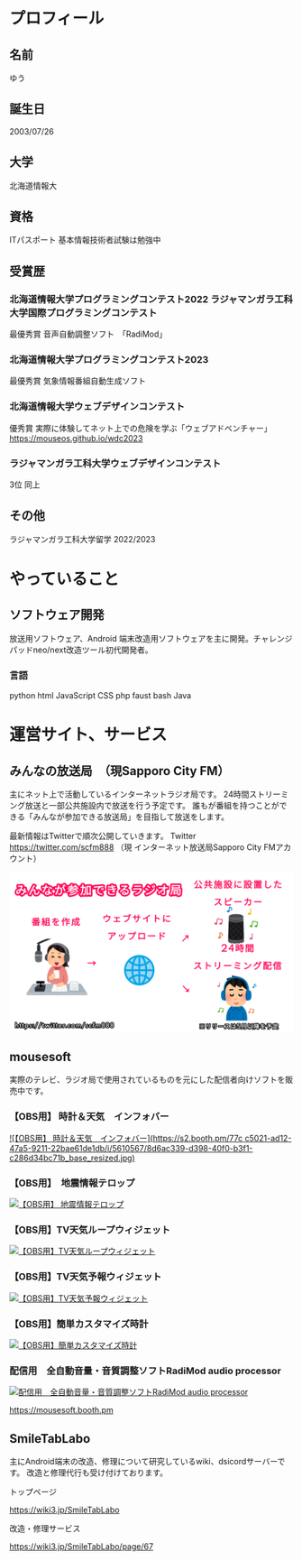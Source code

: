 # プロフィール
## 名前
ゆう
## 誕生日
2003/07/26
## 大学
北海道情報大
## 資格
ITパスポート
基本情報技術者試験は勉強中
## 受賞歴
### 北海道情報大学プログラミングコンテスト2022 ラジャマンガラ工科大学国際プログラミングコンテスト
最優秀賞
音声自動調整ソフト　「RadiMod」

### 北海道情報大学プログラミングコンテスト2023
最優秀賞
気象情報番組自動生成ソフト

### 北海道情報大学ウェブデザインコンテスト
優秀賞
実際に体験してネット上での危険を学ぶ「ウェブアドベンチャー」
https://mouseos.github.io/wdc2023

### ラジャマンガラ工科大学ウェブデザインコンテスト
3位
同上

## その他
ラジャマンガラ工科大学留学
2022/2023

# やっていること
## ソフトウェア開発
放送用ソフトウェア、Android 端末改造用ソフトウェアを主に開発。チャレンジパッドneo/next改造ツール初代開発者。
### 言語
python html JavaScript CSS php faust bash Java

# 運営サイト、サービス
## みんなの放送局　（現Sapporo City FM）
主にネット上で活動しているインターネットラジオ局です。
24時間ストリーミング放送と一部公共施設内で放送を行う予定です。
誰もが番組を持つことができる「みんなが参加できる放送局」を目指して放送をします。

最新情報はTwitterで順次公開していきます。
Twitter 
https://twitter.com/scfm888
（現 インターネット放送局Sapporo City FMアカウント）

[![Twitter](img/minano-pr1.png)](https://twitter.com/scfm888)

## mousesoft
実際のテレビ、ラジオ局で使用されているものを元にした配信者向けソフトを販売中です。
### 【OBS用】 時計＆天気　インフォバー
[![【OBS用】 時計＆天気　インフォバー](https://s2.booth.pm/77c
c5021-ad12-47a5-9211-22bae61de1db/i/5610567/8d6ac339-d398-40f0-b3f1-c286d34bc71b_base_resized.jpg)](https://mousesoft.booth.pm/items/5610567)
### 【OBS用】　地震情報テロップ
[![【OBS用】 地震情報テロップ](https://s2.booth.pm/77cc5021-ad12-47a5-9211-22bae61de1db/i/5596910/ab3e7a46-d96f-4c1d-8f45-b590a1cdf7ce_base_resized.jpg)](https://mousesoft.booth.pm/items/5596910)

### 【OBS用】TV天気ループウィジェット
[![【OBS用】TV天気ループウィジェット](https://s2.booth.pm/77cc5021-ad12-47a5-9211-22bae61de1db/i/5330377/f90576d6-85c6-4ef7-929c-1219f084f67b_base_resized.jpg)](https://mousesoft.booth.pm/items/5330377)

### 【OBS用】TV天気予報ウィジェット
[![【OBS用】TV天気予報ウィジェット](https://s2.booth.pm/77cc5021-ad12-47a5-9211-22bae61de1db/i/4873809/60fa90ae-a5f8-4f21-81bc-070386bdd799_base_resized.jpg)](https://mousesoft.booth.pm/items/4873809)

### 【OBS用】簡単カスタマイズ時計
[![【OBS用】簡単カスタマイズ時計](https://s2.booth.pm/77cc5021-ad12-47a5-9211-22bae61de1db/i/4858791/e03683ca-02a1-4196-a9b6-abcc3d7e3a96_base_resized.jpg)](https://mousesoft.booth.pm/items/4858791)


### 配信用　全自動音量・音質調整ソフトRadiMod audio processor
[![配信用　全自動音量・音質調整ソフトRadiMod audio processor](https://s2.booth.pm/77cc5021-ad12-47a5-9211-22bae61de1db/i/4524861/3f2708b0-2edb-4728-b89b-8b9005546b1c_base_resized.jpg)](https://mousesoft.booth.pm/items/4524861)

https://mousesoft.booth.pm


## SmileTabLabo
主にAndroid端末の改造、修理について研究しているwiki、dsicordサーバーです。
改造と修理代行も受け付けております。

トップページ

https://wiki3.jp/SmileTabLabo

改造・修理サービス

https://wiki3.jp/SmileTabLabo/page/67


